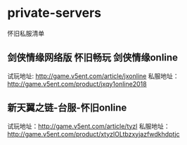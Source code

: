 # private-servers
怀旧私服清单

## 剑侠情缘网络版 怀旧畅玩 剑侠情缘online
试玩地址: http://game.v5ent.com/article/jxonline
私服地址：http://game.v5ent.com/product/jxqy1online2018

## 新天翼之链-台服-怀旧online
试玩地址：http://game.v5ent.com/article/tyzl
私服地址：http://game.v5ent.com/product/xtyzlOLtbzxyjazfwdkhdptjc


